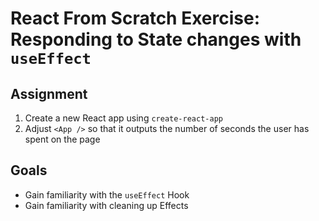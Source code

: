 # React From Scratch Exercise: Responding to State changes with `useEffect`

## Assignment

1. Create a new React app using `create-react-app`
2. Adjust `<App />` so that it outputs the number of seconds the user has spent on the page

## Goals

- Gain familiarity with the `useEffect` Hook
- Gain familiarity with cleaning up Effects